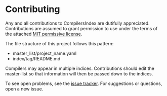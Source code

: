 # Contributing

Any and all contributions to CompilersIndex are dutifully appreciated. Contributions are assumed to grant permission to use under the terms of the attached [MIT permissive license](https://github.com/andrew-johnson-4/CompilersIndex/blob/main/LICENSE).

The file structure of this project follows this pattern:
- master_list/project_name.yaml
- index/tag/README.md

Compilers may appear in multiple indices. Contributions should edit the master-list so that information will then be passed down to the indices.

To see open problems, see the [issue tracker](https://github.com/andrew-johnson-4/CompilersIndex/issues). For suggestions or questions, open a new issue.
